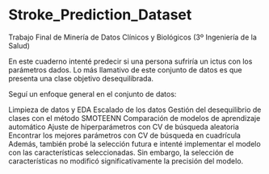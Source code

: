 # Stroke_Prediction_Dataset
Trabajo Final de Minería de Datos Clínicos y Biológicos (3º Ingeniería de la Salud)

En este cuaderno intenté predecir si una persona sufriría un ictus con los parámetros dados. Lo más llamativo de este conjunto de datos es que presenta una clase objetivo desequilibrada.

Seguí un enfoque general en el conjunto de datos:

Limpieza de datos y EDA
Escalado de los datos
Gestión del desequilibrio de clases con el método SMOTEENN
Comparación de modelos de aprendizaje automático
Ajuste de hiperparámetros con CV de búsqueda aleatoria
Encontrar los mejores parámetros con CV de búsqueda en cuadrícula
Además, también probé la selección futura e intenté implementar el modelo con las características seleccionadas. Sin embargo, la selección de características no modificó significativamente la precisión del modelo.
